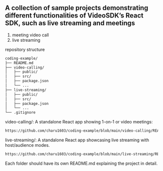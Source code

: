 ## A collection of sample projects demonstrating different functionalities of VideoSDK’s React SDK, such as live streaming and meetings

1) meeting video call
2) live streaming

repository structure

```bash
coding-example/
├── README.md
├── video-calling/
│   ├── public/
│   ├── src/
│   ├── package.json
│   └── ... 
├── live-streaming/
│   ├── public/
│   ├── src/
│   ├── package.json
│   └── ...
└── .gitignore
```

video-calling/: A standalone React app showing 1-on-1 or video meetings: 
```bash
https://github.com/charu1603/coding-example/blob/main/video-calling/README.md
```

live-streaming/: A standalone React app showcasing live streaming with host/audience modes.
```bash
https://github.com/charu1603/coding-example/blob/main/live-streaming/README.md
```

Each folder should have its own README.md explaining the project in detail.

